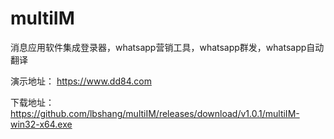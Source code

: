 # multiIM
消息应用软件集成登录器，whatsapp营销工具，whatsapp群发，whatsapp自动翻译

演示地址：
https://www.dd84.com

下载地址：https://github.com/lbshang/multiIM/releases/download/v1.0.1/multiIM-win32-x64.exe
